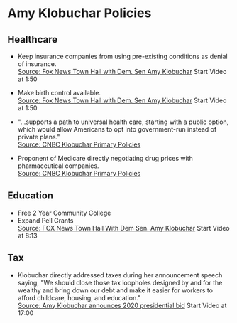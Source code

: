 # Amy Klobuchar Policies

## Healthcare
* Keep insurance companies from using pre-existing conditions as denial of insurance.  
[Source: Fox News Town Hall with Dem. Sen Amy Klobuchar](https://youtu.be/k_xPo8m5te8) Start Video at 1:50 
* Make birth control available.  
[Source: Fox News Town Hall with Dem. Sen Amy Klobuchar](https://youtu.be/k_xPo8m5te8) Start Video at 1:50 

* "...supports a path to universal health care, starting with a public option, which would allow Americans to opt into government-run instead of private plans."  
[Source: CNBC Klobuchar Primary Policies](https://www.cnbc.com/2019/02/10/amy-klobuchar-top-2020-election-democratic-primary-policies.html)
* Proponent of Medicare directly negotiating drug prices with pharmaceutical companies.  
[Source: CNBC Klobuchar Primary Policies](https://www.cnbc.com/2019/02/10/amy-klobuchar-top-2020-election-democratic-primary-policies.html)
## Education
* Free 2 Year Community College
* Expand Pell Grants  
[Source: FOX News Town Hall With Dem Sen. Amy Klobuchar](https://youtu.be/eWHtmJ5RIhw) Start Video at 8:13

## Tax
* Klobuchar directly addressed taxes during her announcement speech saying, "We should close those tax loopholes designed by and for the wealthy and bring down our debt and make it easier for workers to afford childcare, housing, and education."  
[Source: Amy Klobuchar announces 2020 presidential bid](https://youtu.be/0Z5-jDkC4XY) Start Video at 17:00

